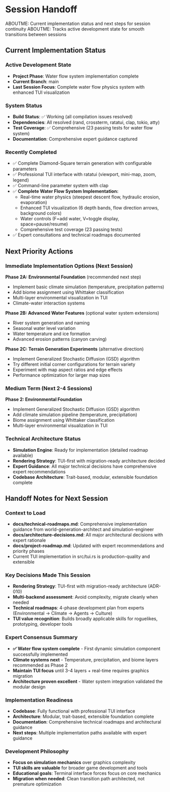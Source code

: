 # Session Handoff

ABOUTME: Current implementation status and next steps for session continuity
ABOUTME: Tracks active development state for smooth transitions between sessions

## Current Implementation Status

### Active Development State
- **Project Phase**: Water flow system implementation complete
- **Current Branch**: main
- **Last Session Focus**: Complete water flow physics system with enhanced TUI visualization

### System Status
- **Build Status**: ✅ Working (all compilation issues resolved)
- **Dependencies**: All resolved (rand, crossterm, ratatui, clap, tokio, atty)
- **Test Coverage**: ✅ Comprehensive (23 passing tests for water flow system)
- **Documentation**: Comprehensive expert guidance captured

### Recently Completed
- ✅ Complete Diamond-Square terrain generation with configurable parameters
- ✅ Professional TUI interface with ratatui (viewport, mini-map, zoom, legend)
- ✅ Command-line parameter system with clap
- ✅ **Complete Water Flow System Implementation:**
  - Real-time water physics (steepest descent flow, hydraulic erosion, evaporation)
  - Enhanced TUI visualization (6 depth bands, flow direction arrows, background colors)
  - Water controls (F=add water, V=toggle display, space=pause/resume)
  - Comprehensive test coverage (23 passing tests)
- ✅ Expert consultations and technical roadmaps documented

## Next Priority Actions

### Immediate Implementation Options (Next Session)
**Phase 2A: Environmental Foundation** (recommended next step)
- Implement basic climate simulation (temperature, precipitation patterns)
- Add biome assignment using Whittaker classification
- Multi-layer environmental visualization in TUI
- Climate-water interaction systems

**Phase 2B: Advanced Water Features** (optional water system extensions)
- River system generation and naming
- Seasonal water level variation
- Water temperature and ice formation
- Advanced erosion patterns (canyon carving)

**Phase 2C: Terrain Generation Experiments** (alternative direction)
- Implement Generalized Stochastic Diffusion (GSD) algorithm
- Try different initial corner configurations for terrain variety
- Experiment with map aspect ratios and edge effects
- Performance optimization for larger map sizes

### Medium Term (Next 2-4 Sessions)
**Phase 2: Environmental Foundation**
- Implement Generalized Stochastic Diffusion (GSD) algorithm
- Add climate simulation pipeline (temperature, precipitation)
- Biome assignment using Whittaker classification
- Multi-layer environmental visualization in TUI

### Technical Architecture Status
- **Simulation Engine**: Ready for implementation (detailed roadmap available)
- **Rendering Strategy**: TUI-first with migration-ready architecture decided
- **Expert Guidance**: All major technical decisions have comprehensive expert recommendations
- **Codebase Architecture**: Trait-based, modular, extensible foundation complete

## Handoff Notes for Next Session

### Context to Load
- **docs/technical-roadmaps.md**: Comprehensive implementation guidance from world-generation-architect and simulation-engineer
- **docs/architecture-decisions.md**: All major architectural decisions with expert rationale
- **docs/project-roadmap.md**: Updated with expert recommendations and priority phases
- Current TUI implementation in src/tui.rs is production-quality and extensible

### Key Decisions Made This Session
- **Rendering Strategy**: TUI-first with migration-ready architecture (ADR-010)
- **Multi-backend assessment**: Avoid complexity, migrate cleanly when needed
- **Technical roadmaps**: 4-phase development plan from experts (Environmental → Climate → Agents → Culture)
- **TUI value recognition**: Builds broadly applicable skills for roguelikes, prototyping, developer tools

### Expert Consensus Summary
- **✅ Water flow system complete** - First dynamic simulation component successfully implemented
- **Climate systems next** - Temperature, precipitation, and biome layers recommended as Phase 2
- **Maintain TUI focus** until 3-4 layers + real-time requires graphics migration
- **Architecture proven excellent** - Water system integration validated the modular design

### Implementation Readiness
- **Codebase**: Fully functional with professional TUI interface
- **Architecture**: Modular, trait-based, extensible foundation complete
- **Documentation**: Comprehensive technical roadmaps and architectural guidance
- **Next steps**: Multiple implementation paths available with expert guidance

### Development Philosophy
- **Focus on simulation mechanics** over graphics complexity
- **TUI skills are valuable** for broader game development and tools
- **Educational goals**: Terminal interface forces focus on core mechanics
- **Migration when needed**: Clean transition path architected, not premature optimization